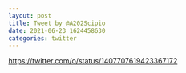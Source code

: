 ```yaml
--- 
layout: post 
title: Tweet by @A202Scipio 
date: 2021-06-23 1624458630 
categories: twitter 
--- 
```

https://twitter.com/o/status/1407707619423367172